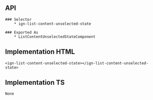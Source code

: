 ## API
    ### Selector
        * ign-list-content-unselected-state
    
    ### Exported As 
        * ListContentUnselectedStateComponent

## Implementation HTML
    <ign-list-content-unselected-state></ign-list-content-unselected-state>

## Implementation TS
    None